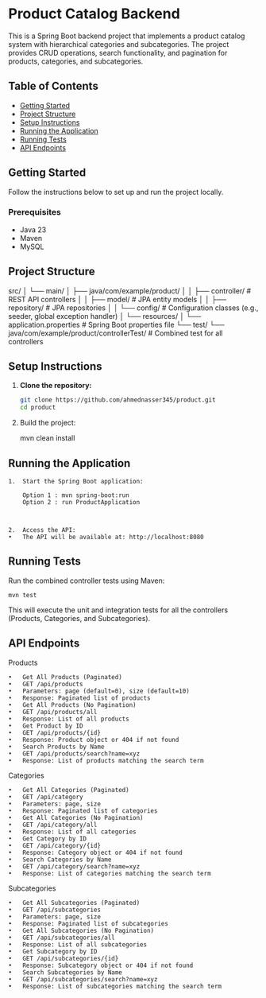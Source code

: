 # Product Catalog Backend

This is a Spring Boot backend project that implements a product catalog system with hierarchical categories and subcategories. The project provides CRUD operations, search functionality, and pagination for products, categories, and subcategories.

## Table of Contents
- [Getting Started](#getting-started)
- [Project Structure](#project-structure)
- [Setup Instructions](#setup-instructions)
- [Running the Application](#running-the-application)
- [Running Tests](#running-tests)
- [API Endpoints](#api-endpoints)

## Getting Started
Follow the instructions below to set up and run the project locally.

### Prerequisites
- Java 23
- Maven
- MySQL

## Project Structure
src/
│   └── main/
│       ├── java/com/example/product/
│       │   ├── controller/       # REST API controllers
│       │   ├── model/            # JPA entity models
│       │   ├── repository/       # JPA repositories
│       │   └── config/           # Configuration classes (e.g., seeder, global exception handler)
│       └── resources/
│           └── application.properties   # Spring Boot properties file
└── test/
└── java/com/example/product/controllerTest/   # Combined test for all controllers

## Setup Instructions

1. **Clone the repository:**
   ```bash
   git clone https://github.com/ahmednasser345/product.git
   cd product


2. Build the project:

    mvn clean install


## Running the Application

	1.	Start the Spring Boot application:

        Option 1 : mvn spring-boot:run
        Option 2 : run ProductApplication



	2.	Access the API:
	•	The API will be available at: http://localhost:8080

## Running Tests

Run the combined controller tests using Maven:

    mvn test

This will execute the unit and integration tests for all the controllers (Products, Categories, and Subcategories).

## API Endpoints

Products

	•	Get All Products (Paginated)
	•	GET /api/products
	•	Parameters: page (default=0), size (default=10)
	•	Response: Paginated list of products
	•	Get All Products (No Pagination)
	•	GET /api/products/all
	•	Response: List of all products
	•	Get Product by ID
	•	GET /api/products/{id}
	•	Response: Product object or 404 if not found
	•	Search Products by Name
	•	GET /api/products/search?name=xyz
	•	Response: List of products matching the search term

Categories

	•	Get All Categories (Paginated)
	•	GET /api/category
	•	Parameters: page, size
	•	Response: Paginated list of categories
	•	Get All Categories (No Pagination)
	•	GET /api/category/all
	•	Response: List of all categories
	•	Get Category by ID
	•	GET /api/category/{id}
	•	Response: Category object or 404 if not found
	•	Search Categories by Name
	•	GET /api/category/search?name=xyz
	•	Response: List of categories matching the search term

Subcategories

	•	Get All Subcategories (Paginated)
	•	GET /api/subcategories
	•	Parameters: page, size
	•	Response: Paginated list of subcategories
	•	Get All Subcategories (No Pagination)
	•	GET /api/subcategories/all
	•	Response: List of all subcategories
	•	Get Subcategory by ID
	•	GET /api/subcategories/{id}
	•	Response: Subcategory object or 404 if not found
	•	Search Subcategories by Name
	•	GET /api/subcategories/search?name=xyz
	•	Response: List of subcategories matching the search term

